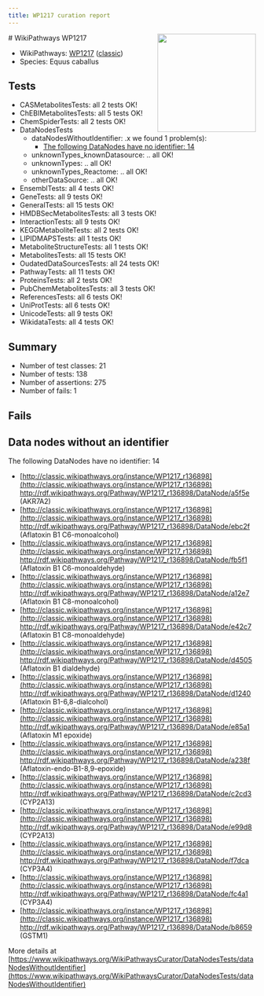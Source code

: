 ```yaml
---
title: WP1217 curation report
---
```


<img style="float: right; width: 200px" src="https://upload.wikimedia.org/wikipedia/commons/thumb/8/83/Wplogo_with_text_500.png/640px-Wplogo_with_text_500.png" />
# WikiPathways WP1217

* WikiPathways: [WP1217](https://wikipathways.org/pathways/WP1217) ([classic](https://classic.wikipathways.org/instance/WP1217))
* Species: Equus caballus
## Tests
* CASMetabolitesTests: all 2 tests OK!
* ChEBIMetabolitesTests: all 5 tests OK!
* ChemSpiderTests: all 2 tests OK!
* DataNodesTests
    * dataNodesWithoutIdentifier: .x we found 1 problem(s):
        * [The following DataNodes have no identifier: 14](#8792c494)
    * unknownTypes_knownDatasource: .. all OK!
    * unknownTypes: .. all OK!
    * unknownTypes_Reactome: .. all OK!
    * otherDataSource: .. all OK!
* EnsemblTests: all 4 tests OK!
* GeneTests: all 9 tests OK!
* GeneralTests: all 15 tests OK!
* HMDBSecMetabolitesTests: all 3 tests OK!
* InteractionTests: all 9 tests OK!
* KEGGMetaboliteTests: all 2 tests OK!
* LIPIDMAPSTests: all 1 tests OK!
* MetaboliteStructureTests: all 1 tests OK!
* MetabolitesTests: all 15 tests OK!
* OudatedDataSourcesTests: all 24 tests OK!
* PathwayTests: all 11 tests OK!
* ProteinsTests: all 2 tests OK!
* PubChemMetabolitesTests: all 3 tests OK!
* ReferencesTests: all 6 tests OK!
* UniProtTests: all 6 tests OK!
* UnicodeTests: all 9 tests OK!
* WikidataTests: all 4 tests OK!


## Summary

* Number of test classes: 21
* Number of tests: 138
* Number of assertions: 275
* Number of fails: 1

## Fails

<a name="8792c494" />

## Data nodes without an identifier

The following DataNodes have no identifier: 14

* [http://classic.wikipathways.org/instance/WP1217_r136898](http://classic.wikipathways.org/instance/WP1217_r136898) http://rdf.wikipathways.org/Pathway/WP1217_r136898/DataNode/a5f5e (AKR7A2)
* [http://classic.wikipathways.org/instance/WP1217_r136898](http://classic.wikipathways.org/instance/WP1217_r136898) http://rdf.wikipathways.org/Pathway/WP1217_r136898/DataNode/ebc2f (Aflatoxin B1 C6-monoalcohol)
* [http://classic.wikipathways.org/instance/WP1217_r136898](http://classic.wikipathways.org/instance/WP1217_r136898) http://rdf.wikipathways.org/Pathway/WP1217_r136898/DataNode/fb5f1 (Aflatoxin B1 C6-monoaldehyde)
* [http://classic.wikipathways.org/instance/WP1217_r136898](http://classic.wikipathways.org/instance/WP1217_r136898) http://rdf.wikipathways.org/Pathway/WP1217_r136898/DataNode/a12e7 (Aflatoxin B1 C8-monoalcohol)
* [http://classic.wikipathways.org/instance/WP1217_r136898](http://classic.wikipathways.org/instance/WP1217_r136898) http://rdf.wikipathways.org/Pathway/WP1217_r136898/DataNode/e42c7 (Aflatoxin B1 C8-monoaldehyde)
* [http://classic.wikipathways.org/instance/WP1217_r136898](http://classic.wikipathways.org/instance/WP1217_r136898) http://rdf.wikipathways.org/Pathway/WP1217_r136898/DataNode/d4505 (Aflatoxin B1 dialdehyde)
* [http://classic.wikipathways.org/instance/WP1217_r136898](http://classic.wikipathways.org/instance/WP1217_r136898) http://rdf.wikipathways.org/Pathway/WP1217_r136898/DataNode/d1240 (Aflatoxin B1-6,8-dialcohol)
* [http://classic.wikipathways.org/instance/WP1217_r136898](http://classic.wikipathways.org/instance/WP1217_r136898) http://rdf.wikipathways.org/Pathway/WP1217_r136898/DataNode/e85a1 (Aflatoxin M1 epoxide)
* [http://classic.wikipathways.org/instance/WP1217_r136898](http://classic.wikipathways.org/instance/WP1217_r136898) http://rdf.wikipathways.org/Pathway/WP1217_r136898/DataNode/a238f (Aflatoxin-endo-B1-8,9-epoxide)
* [http://classic.wikipathways.org/instance/WP1217_r136898](http://classic.wikipathways.org/instance/WP1217_r136898) http://rdf.wikipathways.org/Pathway/WP1217_r136898/DataNode/c2cd3 (CYP2A13)
* [http://classic.wikipathways.org/instance/WP1217_r136898](http://classic.wikipathways.org/instance/WP1217_r136898) http://rdf.wikipathways.org/Pathway/WP1217_r136898/DataNode/e99d8 (CYP2A13)
* [http://classic.wikipathways.org/instance/WP1217_r136898](http://classic.wikipathways.org/instance/WP1217_r136898) http://rdf.wikipathways.org/Pathway/WP1217_r136898/DataNode/f7dca (CYP3A4)
* [http://classic.wikipathways.org/instance/WP1217_r136898](http://classic.wikipathways.org/instance/WP1217_r136898) http://rdf.wikipathways.org/Pathway/WP1217_r136898/DataNode/fc4a1 (CYP3A4)
* [http://classic.wikipathways.org/instance/WP1217_r136898](http://classic.wikipathways.org/instance/WP1217_r136898) http://rdf.wikipathways.org/Pathway/WP1217_r136898/DataNode/b8659 (GSTM1)


More details at [https://www.wikipathways.org/WikiPathwaysCurator/DataNodesTests/dataNodesWithoutIdentifier](https://www.wikipathways.org/WikiPathwaysCurator/DataNodesTests/dataNodesWithoutIdentifier)

